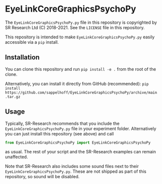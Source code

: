 # EyeLinkCoreGraphicsPsychoPy

The `EyeLinkCoreGraphicsPsychoPy.py` file in this repository is copyrighted by SR Research Ltd (C) 2018-2021.
See the `LICENSE` file in this repository.

This repository is intended to make `EyeLinkCoreGraphicsPsychoPy.py` easily accessible via a `pip` install.

## Installation

You can clone this repository and run `pip install -e .` from the root of the clone.

Alternatively, you can install it directly from GitHub (recommended):
`pip install https://github.com/sappelhoff/EyeLinkCoreGraphicsPsychoPy/archive/main.tar.gz`

## Usage

Typically, SR-Research recommends that you include the `EyeLinkCoreGraphicsPsychoPy.py` file in your experiment folder.
Alternatively you can just install this repository (see above) and call

```python
from EyeLinkCoreGraphicsPsychoPy import EyeLinkCoreGraphicsPsychoPy
```
as usual. The rest of your script and the SR-Research examples can remain unaffected.

Note that SR-Research also includes some sound files next to their `EyeLinkCoreGraphicsPsychoPy.py`.
These are not shipped as part of this repository, so sound will be disabled.
